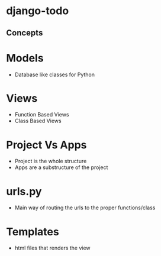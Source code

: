 # django-todo

## Concepts

# Models
- Database like classes for Python 

# Views
- Function Based Views
- Class Based Views

# Project Vs Apps
- Project is the whole structure
- Apps are a substructure of the project

# urls.py
- Main way of routing the urls to the proper functions/class

# Templates 
- html files that renders the view
